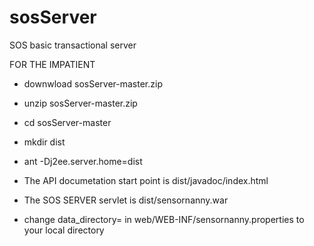 sosServer
=========

SOS basic transactional server

FOR THE IMPATIENT

* downwload sosServer-master.zip
* unzip sosServer-master.zip
* cd sosServer-master
* mkdir dist
* ant -Dj2ee.server.home=dist

* The API documetation start point is dist/javadoc/index.html
* The SOS SERVER servlet is dist/sensornanny.war

* change data_directory= in web/WEB-INF/sensornanny.properties to your local directory
